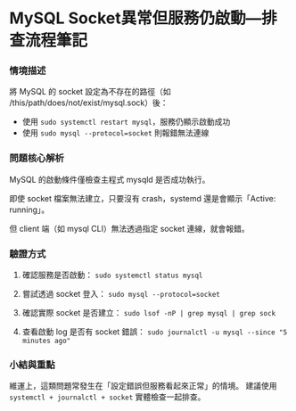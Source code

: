 # MySQL Socket異常但服務仍啟動—排查流程筆記


### 情境描述

將 MySQL 的 socket 設定為不存在的路徑（如 /this/path/does/not/exist/mysql.sock）後：
- 使用 `sudo systemctl restart mysql`，服務仍顯示啟動成功
- 使用 `sudo mysql --protocol=socket` 則報錯無法連線

### 問題核心解析

MySQL 的啟動條件僅檢查主程式 mysqld 是否成功執行。

即使 socket 檔案無法建立，只要沒有 crash，systemd 還是會顯示「Active: running」。

但 client 端（如 mysql CLI）無法透過指定 socket 連線，就會報錯。

### 驗證方式
1. 確認服務是否啟動：
 `sudo systemctl status mysql`
2. 嘗試透過 socket 登入：
 `sudo mysql --protocol=socket`
3. 確認實際 socket 是否建立：
 `sudo lsof -nP | grep mysql | grep sock`

4. 查看啟動 log 是否有 socket 錯誤：
 `sudo journalctl -u mysql --since "5 minutes ago"`

### 小結與重點

維運上，這類問題常發生在「設定錯誤但服務看起來正常」的情境。
建議使用 `systemctl + journalctl + socket` 實體檢查一起排查。